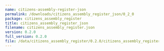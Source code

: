 ```yaml
---
name: citizens-assembly-register-json
permalink: /downloads/citizens_assembly_register_json/0_2_0
package: citizens_assembly_register
title: citizens_assembly_register_json
filename: citizens_assembly_register.json
version: 0.2.0
full_version: 0.2.0
file: /data/citizens_assembly_register/0.2.0/citizens_assembly_register.json
---
```

